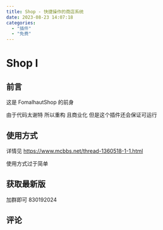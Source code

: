 ```yaml
---
title: Shop - 快捷操作的商店系统
date: 2023-08-23 14:07:18
categories:
  - "插件"
  - "免费"
---
```


# Shop I
<blog-overview></blog-overview>

## 前言
这是 FomalhautShop 的前身

由于代码太谢特 所以重构 且商业化 但是这个插件还会保证可运行

## 使用方式

详情见 https://www.mcbbs.net/thread-1360518-1-1.html

使用方式过于简单

## 获取最新版

加群即可 830192024


## 评论

<br/>

<comments></comments>

<script setup>

import Comments from '../../../compose/Comments.vue';
import BlogOverview from '../../../compose/BlogOverview.vue';

</script>

